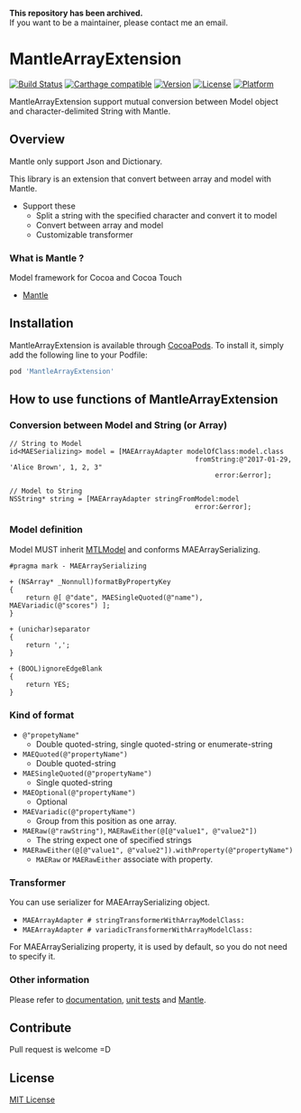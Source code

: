 **This repository has been archived.**  
If you want to be a maintainer, please contact me an email.

# MantleArrayExtension
[![Build Status](https://github.com/soranoba/MantleArrayExtension/actions/workflows/ci.yml/badge.svg)](https://github.com/soranoba/MantleArrayExtension/actions?query=branch%3Amaster+workflow%3A"ci")
[![Carthage compatible](https://img.shields.io/badge/Carthage-compatible-4BC51D.svg?style=flat)](https://github.com/Carthage/Carthage)
[![Version](https://img.shields.io/cocoapods/v/MantleArrayExtension.svg?style=flat)](http://cocoapods.org/pods/MantleArrayExtension)
[![License](https://img.shields.io/cocoapods/l/MantleArrayExtension.svg?style=flat)](http://cocoapods.org/pods/MantleArrayExtension)
[![Platform](https://img.shields.io/cocoapods/p/MantleArrayExtension.svg?style=flat)](http://cocoapods.org/pods/MantleArrayExtension)

MantleArrayExtension support mutual conversion between Model object and character-delimited String with Mantle.

## Overview

Mantle only support Json and Dictionary.

This library is an extension that convert between array and model with Mantle.

- Support these
  - Split a string with the specified character and convert it to model
  - Convert between array and model
  - Customizable transformer

### What is Mantle ?
Model framework for Cocoa and Cocoa Touch

- [Mantle](https://github.com/Mantle/Mantle)

## Installation

MantleArrayExtension is available through [CocoaPods](http://cocoapods.org). To install
it, simply add the following line to your Podfile:

```ruby
pod 'MantleArrayExtension'
```

## How to use functions of MantleArrayExtension

### Conversion between Model and String (or Array)

```objc
// String to Model
id<MAESerializing> model = [MAEArrayAdapter modelOfClass:model.class
                                              fromString:@"2017-01-29, 'Alice Brown', 1, 2, 3"
                                                   error:&error];

// Model to String
NSString* string = [MAEArrayAdapter stringFromModel:model
                                              error:&error];
```

### Model definition

Model MUST inherit [MTLModel](https://github.com/Mantle/Mantle#mtlmodel) and conforms MAEArraySerializing.

```objc
#pragma mark - MAEArraySerializing

+ (NSArray* _Nonnull)formatByPropertyKey
{
    return @[ @"date", MAESingleQuoted(@"name"), MAEVariadic(@"scores") ];
}

+ (unichar)separator
{
    return ',';
}

+ (BOOL)ignoreEdgeBlank
{
    return YES;
}
```

### Kind of format

- `@"propetyName"`
  - Double quoted-string, single quoted-string or enumerate-string
- `MAEQuoted(@"propertyName")`
  - Double quoted-string
- `MAESingleQuoted(@"propertyName")`
  - Single quoted-string
- `MAEOptional(@"propertyName")`
  - Optional
- `MAEVariadic(@"propertyName")`
  - Group from this position as one array.
- `MAERaw(@"rawString")`, `MAERawEither(@[@"value1", @"value2"])`
  - The string expect one of specified strings
- `MAERawEither(@[@"value1", @"value2"]).withProperty(@"propertyName")`
  - `MAERaw` or `MAERawEither` associate with property.

### Transformer
You can use serializer for MAEArraySerializing object.

- `MAEArrayAdapter # stringTransformerWithArrayModelClass:`
- `MAEArrayAdapter # variadicTransformerWithArrayModelClass:`

For MAEArraySerializing property, it is used by default, so you do not need to specify it.

### Other information

Please refer to [documentation](http://cocoadocs.org/docsets/MantleArrayExtension), [unit tests](MantleArrayExtensionTests) and [Mantle](https://github.com/Mantle/Mantle).

## Contribute

Pull request is welcome =D

## License

[MIT License](LICENSE)
